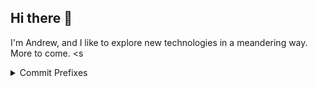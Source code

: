 ## Hi there 👋

I'm Andrew, and I like to explore new technologies in a meandering way. More to come.
<s

<details>
  <summary>Commit Prefixes</summary>

  Prefix Table of Contents <!-- Prefixes may be added or removed as necessary-->

1.  [CHORE](#1-chore)
2.  [FIX](#2-fix)
3.  [CLEAN](#3-clean)
4.  [FEAT](#4-feat)
5.  [REFACT](#5-refact)
6.  [DOCS](#6-docs)
7.  [STYLE](#7-style)
8.  [TEST](#8-test)
9.  [MERGE](#9-merge)

---

### 1. **CHORE**

-   **Description**: Routine tasks or general maintenance.
-   **Example**: `CHORE: Update dependencies`

### 2. **FIX**

-   **Description**: Bug fixes or problem resolutions.
-   **Example**: `FIX: Correct header alignment`

### 3. **CLEAN**

-   **Description**: Remove unnecessary files, code, etc.
-   **Example**: `CLEAN: Remove unused assets`

### 4. **FEAT**

-   **Description**: Adding new features.
-   **Example**: `FEAT: Implement dark mode toggle`

### 5. **REFACT**

-   **Description**: Improve code structure without changing behavior.
-   **Example**: `REFACT: Simplify login logic`

### 6. **DOCS**

-   **Description**: Documentation updates (README, comments, etc.).
-   **Example**: `DOCS: Update API guide`

### 7. **STYLE**

-   **Description**: Code style changes (formatting, linting).
-   **Example**: `STYLE: Apply consistent indentation`

### 8. **TEST**

-   **Description**: Adding or updating tests.
-   **Example**: `TEST: Add unit tests for login`

### 9. **MERGE**

-   **Description**: Merging branches or resolving conflicts.
-   **Example**: `MERGE: Merge 'feature/login' into 'main'`

</details>

<!--
**andrewbauxier/andrewbauxier** is a ✨ _special_ ✨ repository because its `README.md` (this file) appears on your GitHub profile.

Here are some ideas to get you started:

- 🔭 I’m currently working on ...
- 🌱 I’m currently learning ...
- 👯 I’m looking to collaborate on ...
- 🤔 I’m looking for help with ...
- 💬 Ask me about ...
- 📫 How to reach me: ...
- 😄 Pronouns: ...
- ⚡ Fun fact: ...
-->
